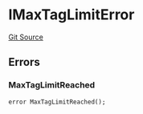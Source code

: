 # IMaxTagLimitError
[Git Source](https://github.com/thrackle-io/forte-rules-engine/blob/93dbcb0957f5052559ba2373cb0af1eb95185e37/src/common/IErrors.sol)


## Errors
### MaxTagLimitReached

```solidity
error MaxTagLimitReached();
```

